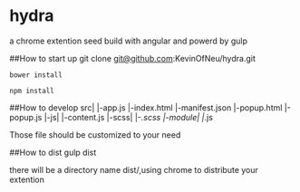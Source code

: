 hydra
============
a chrome extention seed build with angular and powerd by gulp

##How to start up
    git clone git@github.com:KevinOfNeu/hydra.git

    bower install

    npm install

##How to develop
     src|
        |-app.js
        |-index.html
        |-manifest.json
        |-popup.html
        |-popup.js
        |-js|
            |-content.js
        |-scss|
              |-*.scss
        |-module|
                |*.js

Those file should be customized to your need

##How to dist
     gulp dist

there will be a directory name dist/,using chrome to distribute your extention



